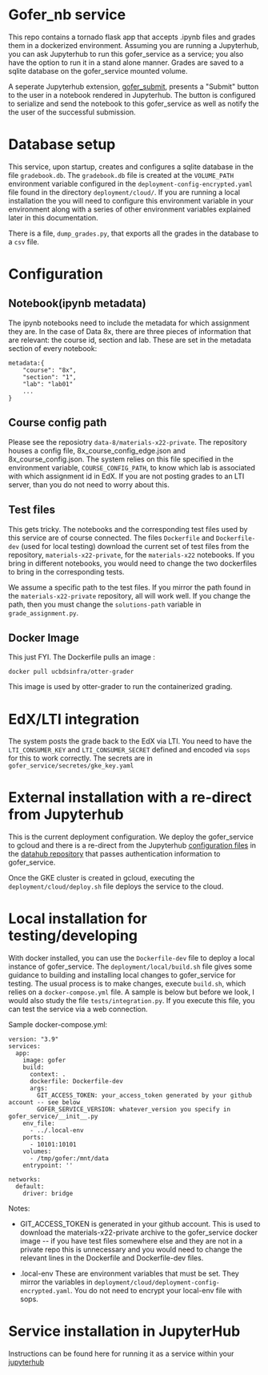 # Gofer_nb service

This repo contains a tornado flask app that accepts .ipynb files and grades them in a dockerized environment. Assuming you are running a Jupyterhub, you can ask Jupyterhub to run this gofer_service as a service; you also have the option to run it in a stand alone manner. Grades are saved to a sqlite database on the gofer_service mounted volume.

A seperate Jupyterhub extension, [gofer_submit](https://github.com/data-8/gofer_submit), presents a "Submit" button to the user in a notebook rendered in Jupyterhub. The button is configured to serialize and send the notebook to this gofer_service as well as notify the the user of the successful submission.

# Database setup

This service, upon startup, creates and configures a sqlite database in the file `gradebook.db`. The `gradebook.db` file is created at the `VOLUME_PATH` environment variable configured in the `deployment-config-encrypted.yaml` file found in the directory `deployment/cloud/`.  If you are running a local installation the you will need to configure this environment variable in your environment along with a series of other environment variables explained later in this documentation.

There is a file, `dump_grades.py`, that exports all the grades in the database to a `csv` file.

# Configuration

## Notebook(ipynb metadata)
The ipynb notebooks need to include the metadata for which assignment they are. In the case of Data 8x, there are three pieces of information that are relevant: the course id, section and lab. These are set in the metadata section of every notebook:
```
metadata:{
    "course": "8x",
    "section": "1",
    "lab": "lab01"
    ...
}
```

## Course config path
Please see the reposiotry `data-8/materials-x22-private`. The repository houses a config file, 8x_course_config_edge.json and 8x_course_config.json. The system relies on this file specified in the environment variable, `COURSE_CONFIG_PATH`, to know which lab is associated with which assignment id in EdX. If you are not posting grades to an LTI server, than you do not need to worry about this.


## Test files
This gets tricky. The notebooks and the corresponding test files used by this service are of course connected. The files `Dockerfile` and `Dockerfile-dev` (used for local testing) download the current set of test files from the repository, `materials-x22-private`, for the `materials-x22` notebooks. If you bring in different notebooks, you would need to change the two dockerfiles to bring in the corresponding tests. 

We assume a specific path to the test files. If you mirror the path found in the `materials-x22-private` repository, all will work well. If you change the path, then you must change the `solutions-path` variable in `grade_assignment.py`.

## Docker Image
This just FYI. The Dockerfile pulls an image : 
```
docker pull ucbdsinfra/otter-grader
```
This image is used by otter-grader to run the containerized grading.

# EdX/LTI integration

The system posts the grade back to the EdX via LTI. You need to have the `LTI_CONSUMER_KEY` and `LTI_CONSUMER_SECRET` defined and encoded via `sops` for this to work correctly. The secrets are in `gofer_service/secretes/gke_key.yaml`

# External installation with a re-direct from Jupyterhub

This is the current deployment configuration. We deploy the gofer_service to gcloud and there is a re-direct from the Jupyterhub [configuration files](https://github.com/berkeley-dsep-infra/datahub/blob/7fed76f46e3636b3be225f1b149911aa9f1c6b1b/deployments/data8x/config/common.yaml#L22) in the [datahub repository](https://github.com/berkeley-dsep-infra/datahub/tree/staging/deployments/data8x/config) that passes authentication information to gofer_service.

Once the GKE cluster is created in gcloud, executing the `deployment/cloud/deploy.sh` file  deploys the service to the cloud. 

# Local installation for testing/developing

With docker installed, you can use the `Dockerfile-dev` file to deploy a local instance of gofer_service. The `deployment/local/build.sh` file gives some guidance to building and installing local changes to gofer_service for testing. The usual process is to make changes, execute `build.sh`, which relies on a `docker-compose.yml` file. A sample is below but before we look, I would also study the file `tests/integration.py`. If you execute this file, you can test the service via a web connection. 

Sample docker-compose.yml:
```
version: "3.9"
services:
  app:
    image: gofer
    build:
      context: .
      dockerfile: Dockerfile-dev
      args:
        GIT_ACCESS_TOKEN: your_access_token generated by your github account -- see below
        GOFER_SERVICE_VERSION: whatever_version you specify in gofer_service/__init__.py
    env_file:
      - ../.local-env
    ports:
      - 10101:10101
    volumes:
      - /tmp/gofer:/mnt/data
    entrypoint: ''

networks:
  default:
    driver: bridge
```

Notes:
- GIT_ACCESS_TOKEN is generated in your github account. This is used to download the materials-x22-private archive to the gofer_service docker image -- if you have test files somewhere else and they are not in a private repo this is unnecessary and you would need to change the relevant lines in the Dockerfile and Dockerfile-dev files.

- .local-env These are environment variables that must be set. They mirror the variables in  `deployment/cloud/deployment-config-encrypted.yaml`. You do not need to encrypt your local-env file with sops. 

# Service installation in JupyterHub

Instructions can be found here for running it as a service within your [jupyterhub](https://jupyterhub.readthedocs.io/en/stable/reference/services.html#launching-a-hub-managed-service)


